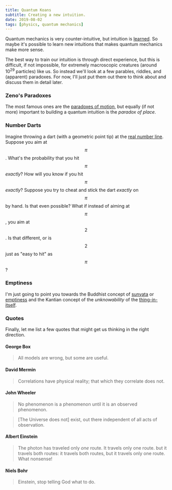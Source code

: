 ```yaml
---
title: Quantum Koans
subtitle: Creating a new intuition.
date: 2019-08-02
tags: [physics, quantum mechanics]
---
```


Quantum mechanics is very counter-intuitive, but intuition is [learned](https://www.psychologytoday.com/us/basics/intuition). So maybe it's possible to learn new intuitions that makes quantum mechanics make more sense. 

The best way to train our intuition is through direct experience, but this is difficult, if not impossible, for extremely macroscopic creatures (around 10<sup>29</sup> particles) like us. So instead we'll look at a few parables, riddles, and (apparent) paradoxes. For now, I'll just put them out there to think about and discuss them in detail later.

### Zeno's Paradoxes
The most famous ones are the [paradoxes of motion](https://en.wikipedia.org/wiki/Zeno%27s_paradoxes#Paradoxes_of_motion), but equally (if not more) important to building a quantum intuition is the *paradox of place*.

### Number Darts
Imagine throwing a dart (with a geometric point tip) at the [real number line](https://en.wikipedia.org/wiki/Real_line). Suppose you aim at $$\pi$$. What's the probability that you hit $$\pi$$ *exactly*? How will you know if you hit $$\pi$$ *exactly*? Suppose you try to cheat and stick the dart *exactly* on $$\pi$$ by hand. Is that even possible? What if instead of aiming at $$\pi$$, you aim at $$2$$. Is that different, or is $$2$$ just as "easy to hit" as $$\pi$$? 

### Emptiness
I'm just going to point you towards the Buddhist concept of [sunyata](https://en.wikipedia.org/wiki/%C5%9A%C5%ABnyat%C4%81) or [emptiness](https://www.huffpost.com/entry/emptiness-most-misunderstood-word-in-buddhism_b_2769189) and the Kantian concept of the *unknowability* of the [thing-in-itself](https://en.wikipedia.org/wiki/Thing-in-itself).

### Quotes
Finally, let me list a few quotes that might get us thinking in the right direction.

#### George Box
> All models are wrong, but some are useful.

#### David Mermin
> Correlations have physical reality; that which they correlate does not.

#### John Wheeler
> No phenomenon is a phenomenon until it is an observed phenomenon.

> \[The Universe does not\] exist, out there independent of all acts of observation.

#### Albert Einstein
> The photon has traveled only _one_ route. It travels only one route. but it travels both routes: it travels both routes, but it travels only one route. What nonsense!

#### Niels Bohr
> Einstein, stop telling God what to do.

<!--stackedit_data:
eyJoaXN0b3J5IjpbLTQ5NDYxMDk5MV19
-->
